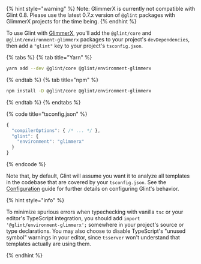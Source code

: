 {% hint style="warning" %}
Note: GlimmerX is currently not compatible with Glint 0.8. Please use the latest 0.7.x version of `@glint` packages with
GlimmerX projects for the time being.
{% endhint %}

To use Glint with [GlimmerX](https://github.com/glimmerjs/glimmer-experimental), you'll add the `@glint/core` and `@glint/environment-glimmerx` packages to your project's `devDependencies`, then add a `"glint"` key to your project's `tsconfig.json`.

{% tabs %}
{% tab title="Yarn" %}

```sh
yarn add --dev @glint/core @glint/environment-glimmerx
```

{% endtab %}
{% tab title="npm" %}

```sh
npm install -D @glint/core @glint/environment-glimmerx
```

{% endtab %}
{% endtabs %}

{% code title="tsconfig.json" %}

```javascript
{
  "compilerOptions": { /* ... */ },
  "glint": {
    "environment": "glimmerx"
  }
}
```

{% endcode %}

Note that, by default, Glint will assume you want it to analyze all templates in the codebase that are covered by your `tsconfig.json`. See the [Configuration](../configuration.md) guide for further details on configuring Glint's behavior.

{% hint style="info" %}

To minimize spurious errors when typechecking with vanilla `tsc` or your editor's TypeScript integration, you should add `import '@glint/environment-glimmerx';` somewhere in your project's source or type declarations. You may also choose to disable TypeScript's "unused symbol" warnings in your editor, since `tsserver` won't understand that templates actually are using them.

{% endhint %}

